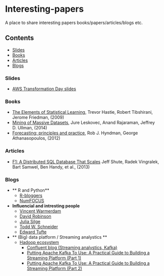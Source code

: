 # Interesting-papers
A place to share interesting papers books/papers/articles/blogs etc.

## Contents
* [Slides](#slides)
* [Books](#books)
* [Articles](#articles)
* [Blogs](#blogs)

### Slides
* [AWS Transformation Day slides](https://www.slideshare.net/AmazonWebServices/tag/benelux-transformation-day-2017)

### Books
* [The Elements of Statistical Learning](https://statweb.stanford.edu/~tibs/ElemStatLearn/printings/ESLII_print10.pdf), Trevor Hastie, Robert Tibshirani, Jerome Friedman, (2009)
* [Mining of Massive Datasets](http://infolab.stanford.edu/~ullman/mmds/book.pdf), Jure Leskovec, Anand Rajaraman, Jeffrey D. Ullman, (2014)
* [Forecasting: principles and practice](https://www.otexts.org/fpp), Rob J. Hyndman, George Athanasopoulos, (2012)  

### Articles
* [F1: A Distributed SQL Database That Scales](https://static.googleusercontent.com/media/research.google.com/nl//pubs/archive/41344.pdf) Jeff Shute, Radek Vingralek, Bart Samwel, Ben Handy, et al., (2013)

### Blogs
* ** R and Python**
  * [R-bloggers](https://r-bloggers.com)
  * [NumFOCUS](https://www.numfocus.org)
* **Influencial and intresting people**
  * [Vincent Warmerdam](http://koaning.io)
  * [David Robinson](http://varianceexplained.org)
  * [Julia Silge](http://juliasilge.com)
  * [Todd W. Schneider](http://toddwschneider.com)
  * [Edward Tufte](https://www.edwardtufte.com/tufte/)
* ** (Big) data platform / Streaming analystics **
  * [Hadoop ecosystem](https://hadoopecosystemtable.github.io/)
    * [Confluent blog (Streaming analystics, Kafka)](https://www.confluent.io/blog/)
    * [Putting Apache Kafka To Use: A Practical Guide to Building a Streaming Platform (Part 1)](https://www.confluent.io/blog/stream-data-platform-1/)
    * [Putting Apache Kafka To Use: A Practical Guide to Building a Streaming Platform (Part 2)](https://www.confluent.io/blog/stream-data-platform-2/)
